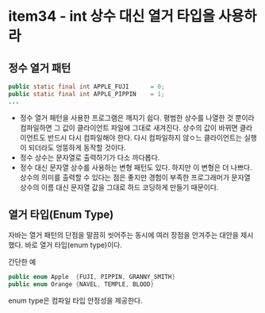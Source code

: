 # item34 - int 상수 대신 열거 타입을 사용하라



## 정수 열거 패턴

```java
public static final int APPLE_FUJI		= 0;
public static final int APPLE_PIPPIN	= 1;
...
```



- 정수 열거 패턴을 사용한 프로그램은 깨지기 쉽다. 평범한 상수를 나열한 것 뿐이라 컴파일하면 그 값이 클라이언트 파일에 그대로 새겨진다.
  상수의 값이 바뀌면 클라이언트도 반드시 다시 컴파일해야 한다. 다시 컴파일하지 않ㅇ느 클라이언트는 실행이 되더라도 엉뚱하게 동작할 것이다.
- 정수 상수는 문자열로 출력하기가 다소 까다롭다.
- 정수 대신 문자열 상수를 사용하는 변형 패턴도 있다. 하지만 이 변형은 더 나쁘다. 상수의 의미를 출력할 수 있다는 점은 좋지만 경험이 부족한 프로그래머가 문자열 상수의 이름 대신 문자열 값을 그대로 하드 코딩하게 만들기 때문이다.



## 열거 타입(Enum Type)

자바는 열거 패턴의 단점을 말끔히 씻어주는 동시에 여러 장점을 안겨주는 대안을 제시했다. 바로 열거 타입(enum type)이다.  

간단한 예

```java
public enum Apple  {FUJI, PIPPIN, GRANNY_SMITH}
public enum Orange {NAVEL, TEMPLE, BLOOD}
```

  

enum type은 컴파일 타입 안정성을 제공한다. 



